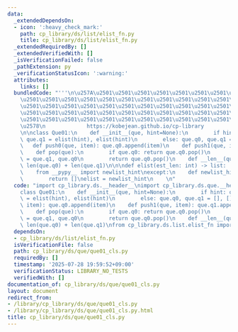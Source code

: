 ```yaml
---
data:
  _extendedDependsOn:
  - icon: ':heavy_check_mark:'
    path: cp_library/ds/list/elist_fn.py
    title: cp_library/ds/list/elist_fn.py
  _extendedRequiredBy: []
  _extendedVerifiedWith: []
  _isVerificationFailed: false
  _pathExtension: py
  _verificationStatusIcon: ':warning:'
  attributes:
    links: []
  bundledCode: "'''\n\u257A\u2501\u2501\u2501\u2501\u2501\u2501\u2501\u2501\u2501\u2501\
    \u2501\u2501\u2501\u2501\u2501\u2501\u2501\u2501\u2501\u2501\u2501\u2501\u2501\
    \u2501\u2501\u2501\u2501\u2501\u2501\u2501\u2501\u2501\u2501\u2501\u2501\u2501\
    \u2501\u2501\u2501\u2501\u2501\u2501\u2501\u2501\u2501\u2501\u2501\u2501\u2501\
    \u2501\u2501\u2501\u2501\u2501\u2501\u2501\u2501\u2501\u2501\u2501\u2501\u2501\
    \u2578\n             https://kobejean.github.io/cp-library               \n'''\n\
    \n\nclass Que01:\n    def __init__(que, hint=None):\n        if hint: que.q0,\
    \ que.q1 = elist(hint), elist(hint)\n        else: que.q0, que.q1 = [], []\n \
    \   def push0(que, item): que.q0.append(item)\n    def push1(que, item): que.q1.append(item)\n\
    \    def pop(que):\n        if que.q0: return que.q0.pop()\n        que.q0, que.q1\
    \ = que.q1, que.q0\n        return que.q0.pop()\n    def __len__(que): return\
    \ len(que.q0) + len(que.q1)\n\n\ndef elist(est_len: int) -> list: ...\ntry:\n\
    \    from __pypy__ import newlist_hint\nexcept:\n    def newlist_hint(hint):\n\
    \        return []\nelist = newlist_hint\n    \n"
  code: "import cp_library.ds.__header__\nimport cp_library.ds.que.__header__\n\n\
    class Que01:\n    def __init__(que, hint=None):\n        if hint: que.q0, que.q1\
    \ = elist(hint), elist(hint)\n        else: que.q0, que.q1 = [], []\n    def push0(que,\
    \ item): que.q0.append(item)\n    def push1(que, item): que.q1.append(item)\n\
    \    def pop(que):\n        if que.q0: return que.q0.pop()\n        que.q0, que.q1\
    \ = que.q1, que.q0\n        return que.q0.pop()\n    def __len__(que): return\
    \ len(que.q0) + len(que.q1)\nfrom cp_library.ds.list.elist_fn import elist"
  dependsOn:
  - cp_library/ds/list/elist_fn.py
  isVerificationFile: false
  path: cp_library/ds/que/que01_cls.py
  requiredBy: []
  timestamp: '2025-07-28 19:59:52+09:00'
  verificationStatus: LIBRARY_NO_TESTS
  verifiedWith: []
documentation_of: cp_library/ds/que/que01_cls.py
layout: document
redirect_from:
- /library/cp_library/ds/que/que01_cls.py
- /library/cp_library/ds/que/que01_cls.py.html
title: cp_library/ds/que/que01_cls.py
---
```

